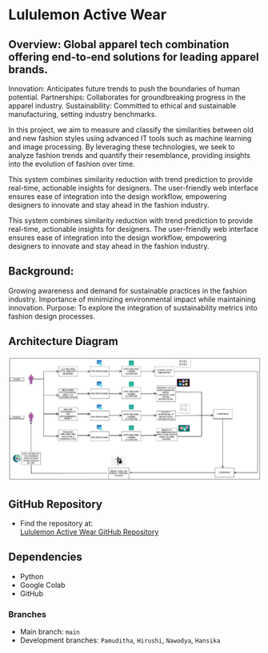 # Lululemon Active Wear 

## Overview: Global apparel tech combination offering end-to-end solutions for leading apparel brands.
Innovation: Anticipates future trends to push the boundaries of human potential.
Partnerships: Collaborates for groundbreaking progress in the apparel industry.
Sustainability: Committed to ethical and sustainable manufacturing, setting industry benchmarks.

In this project, we aim to measure and classify the similarities between old and new fashion styles using advanced IT tools such 
as machine learning and image processing. By leveraging these technologies, we seek to analyze fashion trends and quantify their
resemblance, providing insights into the evolution of fashion over time.


This system combines similarity reduction with trend prediction to provide real-time, actionable insights for designers. 
The user-friendly web interface ensures ease of integration into the design workflow,
empowering designers to innovate and stay ahead in the fashion industry.

This system combines similarity reduction with trend prediction to provide real-time, actionable insights for designers. 
The user-friendly web interface ensures ease of integration into the design workflow, empowering designers to innovate and stay ahead in the fashion industry.

## Background:
Growing awareness and demand for sustainable practices in the fashion industry.
Importance of minimizing environmental impact while maintaining innovation.
Purpose:
To explore the integration of sustainability metrics into fashion design processes.

## Architecture Diagram

![Architectural Diagram](diagram.png)  

## GitHub Repository  
- Find the repository at:  
  [Lululemon Active Wear GitHub Repository](https://github.com/Pamuditha-Gamaarachchi/Lululemon_FinalYearR-.git)

## Dependencies  

  - Python 
  - Google Colab
  - GitHub

### Branches  
- Main branch: `main`  
- Development branches: `Pamuditha`, `Hirushi`, `Nawodya`, `Hansika`


